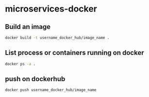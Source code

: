 # microservices-docker

## Build an image
```bash
docker build -t username_docker_hub/image_name .
```

## List process or containers running on docker
```bash
docker ps -a .
```

## push on dockerhub
```bash
docker push username_docker_hub/image_name 
```


